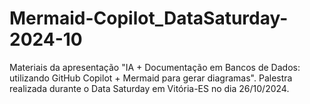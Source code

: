 # Mermaid-Copilot_DataSaturday-2024-10
Materiais da apresentação "IA + Documentação em Bancos de Dados: utilizando GitHub Copilot + Mermaid para gerar diagramas". Palestra realizada durante o Data Saturday em Vitória-ES no dia 26/10/2024.
